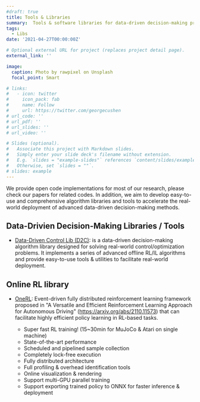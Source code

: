```yaml
---
#draft: true
title: Tools & Libraries
summary:  Tools & software libraries for data-driven decision-making problems.
tags:
  - Libs
date: '2021-04-27T00:00:00Z'

# Optional external URL for project (replaces project detail page).
external_link: ''

image:
  caption: Photo by rawpixel on Unsplash
  focal_point: Smart

# links:
#   - icon: twitter
#     icon_pack: fab
#     name: Follow
#     url: https://twitter.com/georgecushen
# url_code: ''
# url_pdf: ''
# url_slides: ''
# url_video: ''

# Slides (optional).
#   Associate this project with Markdown slides.
#   Simply enter your slide deck's filename without extension.
#   E.g. `slides = "example-slides"` references `content/slides/example-slides.md`.
#   Otherwise, set `slides = ""`.
# slides: example
---
```


We provide open code implementations for most of our research, please check our papers for related codes. In addition, we aim to develop easy-to-use and comprehensive algorithm libraries and tools to accelerate the real-world deployment of advanced data-driven decision-making methods.

## Data-Drivien Decision-Making Libraries / Tools
- [Data-Driven Control Lib (D2C)](https://github.com/AIR-DI/D2C): is a data-driven decision-making algorithm library designed for solving real-world control/optimization problems. It implements a series of advanced offline RL/IL algorithms and provide easy-to-use tools & utilities to facilitate real-world deployment. 

## Online RL library
- [OneRL](https://github.com/imoneoi/onerl): Event-driven fully distributed reinforcement learning framework proposed in "A Versatile and Efficient Reinforcement Learning Approach for Autonomous Driving" (https://arxiv.org/abs/2110.11573) that can facilitate highly efficient policy learning in RL-based tasks.

  - Super fast RL training! (15~30min for MuJoCo & Atari on single machine)
  - State-of-the-art performance
  - Scheduled and pipelined sample collection
  - Completely lock-free execution
  - Fully distributed architecture
  - Full profiling & overhead identification tools 
  - Online visualization & rendering
  - Support multi-GPU parallel training
  - Support exporting trained policy to ONNX for faster inference & deployment

